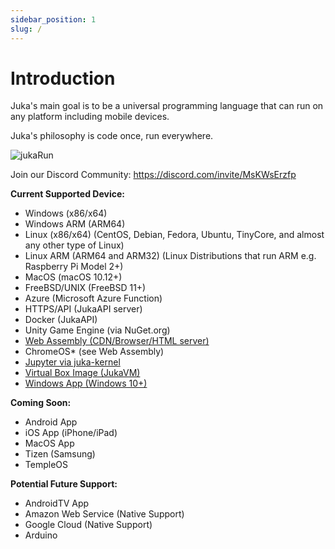 ```yaml
---
sidebar_position: 1
slug: /
---
```


# Introduction

Juka's main goal is to be a universal programming language that can run on any platform including mobile devices.

Juka's philosophy is code once, run everywhere.

![jukaRun](/img/latestjuka.gif)

Join our Discord Community: https://discord.com/invite/MsKWsErzfp

__Current Supported Device:__
- Windows (x86/x64)
- Windows ARM (ARM64)
- Linux (x86/x64) (CentOS, Debian, Fedora, Ubuntu, TinyCore, and almost any other type of Linux)
- Linux ARM (ARM64 and ARM32) (Linux Distributions that run ARM e.g. Raspberry Pi Model 2+)
- MacOS (macOS 10.12+)
- FreeBSD/UNIX (FreeBSD 11+)
- Azure (Microsoft Azure Function)
- HTTPS/API (JukaAPI server)
- Docker (JukaAPI)
- Unity Game Engine (via NuGet.org)
- [Web Assembly (CDN/Browser/HTML server)](https://github.com/jukaLang/juka-webassembly)
- ChromeOS* (see Web Assembly)
- [Jupyter via juka-kernel](https://github.com/jukaLang/juka-kernel)
- [Virtual Box Image (JukaVM)](https://github.com/jukaLang/jukaVM)
- [Windows App (Windows 10+)](https://github.com/jukaLang/JukaApp)

**__Coming Soon:__**
- Android App
- iOS App (iPhone/iPad)
- MacOS App
- Tizen (Samsung)
- TempleOS

__Potential Future Support:__
- AndroidTV App
- Amazon Web Service (Native Support)
- Google Cloud (Native Support)
- Arduino




